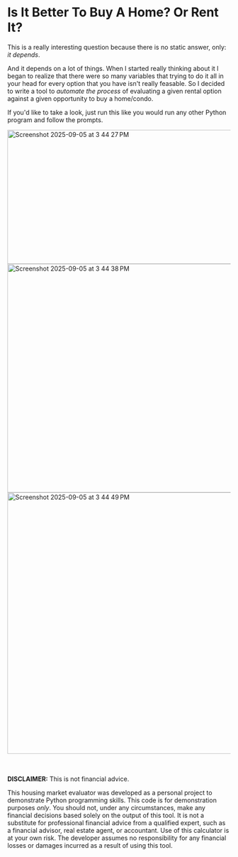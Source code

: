 # Is It Better To Buy A Home? Or Rent It?

This is a really interesting question because there is no static answer, only: *it depends*. 

And it depends on a lot of things. When I started really thinking about it I began to realize that there were so many variables that trying to do it all in your head for every option that you have isn't really feasable. So I decided to write a tool to *automate the process* of evaluating a given rental option against a given opportunity to buy a home/condo. 

If you'd like to take a look, just run this like you would run any other Python program and follow the prompts.  

<img width="727" height="302" alt="Screenshot 2025-09-05 at 3 44 27 PM" src="https://github.com/user-attachments/assets/6846f1b8-9c65-46b7-ab67-ac3b38247239" />

<img width="512" height="515" alt="Screenshot 2025-09-05 at 3 44 38 PM" src="https://github.com/user-attachments/assets/fc0adfc6-d5d9-4fd8-9c0c-43431f1f1727" />

<img width="571" height="589" alt="Screenshot 2025-09-05 at 3 44 49 PM" src="https://github.com/user-attachments/assets/485ec6ca-68f5-43dd-8917-5126272d388b" />

<br><br>
**DISCLAIMER:** This is not financial advice.

This housing market evaluator was developed as a personal project to demonstrate Python programming skills. This code is for demonstration purposes *only*. You should not, under any circumstances, make any financial decisions based solely on the output of this tool. It is not a substitute for professional financial advice from a qualified expert, such as a financial advisor, real estate agent, or accountant. Use of this calculator is at your own risk. The developer assumes no responsibility for any financial losses or damages incurred as a result of using this tool.
